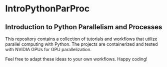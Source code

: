 # IntroPythonParProc

## Introduction to Python Parallelism and Processes

This repository contains a collection of tutorials and workflows that utilize parallel computing with Python. The projects are containerized and tested with NVIDIA GPUs for GPU parallelization.

Feel free to adapt these ideas to your own workflows. Happy coding!